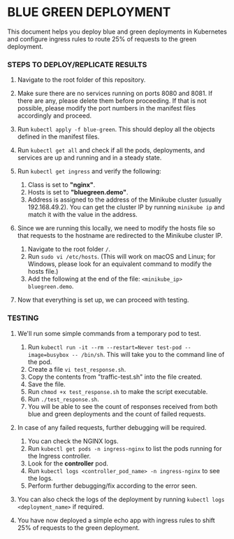# BLUE GREEN DEPLOYMENT

This document helps you deploy blue and green deployments in Kubernetes and configure ingress rules to route 25% of requests to the green deployment.

### STEPS TO DEPLOY/REPLICATE RESULTS

1. Navigate to the root folder of this repository.

2. Make sure there are no services running on ports 8080 and 8081. If there are any, please delete them before proceeding. If that is not possible, please modify the port numbers in the manifest files accordingly and proceed.

3. Run `kubectl apply -f blue-green`. This should deploy all the objects defined in the manifest files.

4. Run `kubectl get all` and check if all the pods, deployments, and services are up and running and in a steady state.

5. Run `kubectl get ingress` and verify the following:
   1. Class is set to **"nginx"**.
   2. Hosts is set to **"bluegreen.demo"**.
   3. Address is assigned to the address of the Minikube cluster (usually 192.168.49.2). You can get the cluster IP by running `minikube ip` and match it with the value in the address.

6. Since we are running this locally, we need to modify the hosts file so that requests to the hostname are redirected to the Minikube cluster IP.
   1. Navigate to the root folder `/`.
   2. Run `sudo vi /etc/hosts`. (This will work on macOS and Linux; for Windows, please look for an equivalent command to modify the hosts file.)
   3. Add the following at the end of the file: `<minikube_ip> bluegreen.demo`.

7. Now that everything is set up, we can proceed with testing.

### TESTING

1. We'll run some simple commands from a temporary pod to test.
   1. Run `kubectl run -it --rm --restart=Never test-pod --image=busybox -- /bin/sh`. This will take you to the command line of the pod.
   2. Create a file `vi test_response.sh`.
   3. Copy the contents from "traffic-test.sh" into the file created.
   4. Save the file.
   5. Run `chmod +x test_response.sh` to make the script executable.
   6. Run `./test_response.sh`.
   7. You will be able to see the count of responses received from both blue and green deployments and the count of failed requests.

2. In case of any failed requests, further debugging will be required.
   1. You can check the NGINX logs.
   2. Run `kubectl get pods -n ingress-nginx` to list the pods running for the Ingress controller.
   3. Look for the **controller** pod.
   4. Run `kubectl logs <controller_pod_name> -n ingress-nginx` to see the logs.
   5. Perform further debugging/fix according to the error seen.

3. You can also check the logs of the deployment by running `kubectl logs <deployment_name>` if required.

4. You have now deployed a simple echo app with ingress rules to shift 25% of requests to the green deployment.
